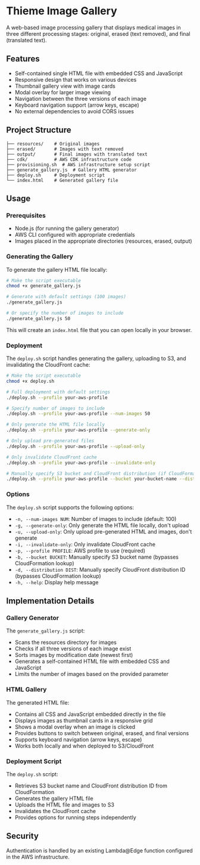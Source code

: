 # Thieme Image Gallery

A web-based image processing gallery that displays medical images in three different processing stages: original, erased (text removed), and final (translated text).

## Features

- Self-contained single HTML file with embedded CSS and JavaScript
- Responsive design that works on various devices
- Thumbnail gallery view with image cards
- Modal overlay for larger image viewing
- Navigation between the three versions of each image
- Keyboard navigation support (arrow keys, escape)
- No external dependencies to avoid CORS issues

## Project Structure

```
├── resources/    # Original images
├── erased/       # Images with text removed
├── output/       # Final images with translated text
├── cdk/          # AWS CDK infrastructure code
├── provisioning.sh  # AWS infrastructure setup script
├── generate_gallery.js  # Gallery HTML generator
├── deploy.sh     # Deployment script
└── index.html    # Generated gallery file
```

## Usage

### Prerequisites

- Node.js (for running the gallery generator)
- AWS CLI configured with appropriate credentials
- Images placed in the appropriate directories (resources, erased, output)

### Generating the Gallery

To generate the gallery HTML file locally:

```bash
# Make the script executable
chmod +x generate_gallery.js

# Generate with default settings (100 images)
./generate_gallery.js

# Or specify the number of images to include
./generate_gallery.js 50
```

This will create an `index.html` file that you can open locally in your browser.

### Deployment

The `deploy.sh` script handles generating the gallery, uploading to S3, and invalidating the CloudFront cache:

```bash
# Make the script executable
chmod +x deploy.sh

# Full deployment with default settings
./deploy.sh --profile your-aws-profile

# Specify number of images to include
./deploy.sh --profile your-aws-profile --num-images 50

# Only generate the HTML file locally
./deploy.sh --profile your-aws-profile --generate-only

# Only upload pre-generated files
./deploy.sh --profile your-aws-profile --upload-only

# Only invalidate CloudFront cache
./deploy.sh --profile your-aws-profile --invalidate-only

# Manually specify S3 bucket and CloudFront distribution (if CloudFormation lookup fails)
./deploy.sh --profile your-aws-profile --bucket your-bucket-name --distribution your-distribution-id
```

### Options

The `deploy.sh` script supports the following options:

- `-n, --num-images NUM`: Number of images to include (default: 100)
- `-g, --generate-only`: Only generate the HTML file locally, don't upload
- `-u, --upload-only`: Only upload pre-generated HTML and images, don't generate
- `-i, --invalidate-only`: Only invalidate CloudFront cache
- `-p, --profile PROFILE`: AWS profile to use (required)
- `-b, --bucket BUCKET`: Manually specify S3 bucket name (bypasses CloudFormation lookup)
- `-d, --distribution DIST`: Manually specify CloudFront distribution ID (bypasses CloudFormation lookup)
- `-h, --help`: Display help message

## Implementation Details

### Gallery Generator

The `generate_gallery.js` script:
- Scans the resources directory for images
- Checks if all three versions of each image exist
- Sorts images by modification date (newest first)
- Generates a self-contained HTML file with embedded CSS and JavaScript
- Limits the number of images based on the provided parameter

### HTML Gallery

The generated HTML file:
- Contains all CSS and JavaScript embedded directly in the file
- Displays images as thumbnail cards in a responsive grid
- Shows a modal overlay when an image is clicked
- Provides buttons to switch between original, erased, and final versions
- Supports keyboard navigation (arrow keys, escape)
- Works both locally and when deployed to S3/CloudFront

### Deployment Script

The `deploy.sh` script:
- Retrieves S3 bucket name and CloudFront distribution ID from CloudFormation
- Generates the gallery HTML file
- Uploads the HTML file and images to S3
- Invalidates the CloudFront cache
- Provides options for running steps independently

## Security

Authentication is handled by an existing Lambda@Edge function configured in the AWS infrastructure. 